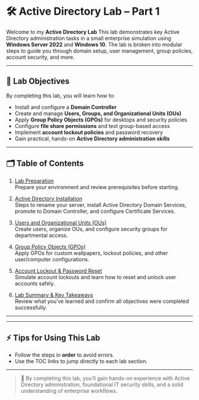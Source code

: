 # 🛠️ Active Directory Lab – Part 1

Welcome to my **Active Directory Lab**  This lab demonstrates key Active Directory administration tasks in a small enterprise simulation using **Windows Server 2022** and **Windows 10**. The lab is broken into modular steps to guide you through domain setup, user management, group policies, account security, and more.

---

## 🎯 Lab Objectives

By completing this lab, you will learn how to:

- Install and configure a **Domain Controller**
- Create and manage **Users, Groups, and Organizational Units (OUs)**
- Apply **Group Policy Objects (GPOs)** for desktops and security policies
- Configure **file share permissions** and test group-based access
- Implement **account lockout policies** and password recovery
- Gain practical, hands-on **Active Directory administration skills**

---

## 🗂️ Table of Contents

1. [Lab Preparation](docs/Labprep.md)  
   Prepare your environment and review prerequisites before starting.

2. [Active Directory Installation](docs/01_AD_Install.md)  
   Steps to rename your server, install Active Directory Domain Services, promote to Domain Controller, and configure Certificate Services.

3. [Users and Organizational Units (OUs)](docs/03_UsersAndOUs.md)  
   Create users, organize OUs, and configure security groups for departmental access.

4. [Group Policy Objects (GPOs)](docs/04_GPOs.md)  
   Apply GPOs for custom wallpapers, lockout policies, and other user/computer configurations.

5. [Account Lockout & Password Reset](docs/05_AccountLockout.md)  
   Simulate account lockouts and learn how to reset and unlock user accounts safely.

6. [Lab Summary & Key Takeaways](docs/06_LabSummary.md)  
   Review what you’ve learned and confirm all objectives were completed successfully.

---


---

## ⚡ Tips for Using This Lab

- Follow the steps in **order** to avoid errors.  
- Use the TOC links to jump directly to each lab section.  

---

> 🎉 By completing this lab, you’ll gain hands-on experience with Active Directory administration, foundational IT security skills, and a solid understanding of enterprise workflows.




































































